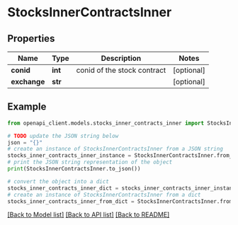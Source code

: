 # StocksInnerContractsInner


## Properties

Name | Type | Description | Notes
------------ | ------------- | ------------- | -------------
**conid** | **int** | conid of the stock contract | [optional] 
**exchange** | **str** |  | [optional] 

## Example

```python
from openapi_client.models.stocks_inner_contracts_inner import StocksInnerContractsInner

# TODO update the JSON string below
json = "{}"
# create an instance of StocksInnerContractsInner from a JSON string
stocks_inner_contracts_inner_instance = StocksInnerContractsInner.from_json(json)
# print the JSON string representation of the object
print(StocksInnerContractsInner.to_json())

# convert the object into a dict
stocks_inner_contracts_inner_dict = stocks_inner_contracts_inner_instance.to_dict()
# create an instance of StocksInnerContractsInner from a dict
stocks_inner_contracts_inner_from_dict = StocksInnerContractsInner.from_dict(stocks_inner_contracts_inner_dict)
```
[[Back to Model list]](../README.md#documentation-for-models) [[Back to API list]](../README.md#documentation-for-api-endpoints) [[Back to README]](../README.md)


